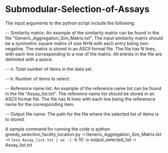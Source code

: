 # Submodular-Selection-of-Assays

The input arguments to the python script include the following:  

-- Similarity matrix:
An example of the similarity matrix can be found in the file "Generic_Aggregation_Sim_Matrix.txt". 
The input similarity matrix should be a symmetric square matrix of size N*N with each entry being non-negative. The matrix is stored in an ASCII format file. The file has N lines, with each line corresponding to a row of the matrix. All entries in the file are delimited with a space. 

-- n: 
Total number of items in the data set. 

-- k:
Number of items to select. 

-- Reference name list:
An example of the reference name list can be found in the file "Assay_list.txt".
The reference name list should be stored in an ASCII format file. The file has N lines with each line being the referenece name for the corresponding item.  

-- Output file name:
The path for the file where the selected list of items is to stored. 

A sample command for running the code is
python greedy_selection_facility_location.py -i Generic_Aggregation_Sim_Matrix.txt -n `less Assay_list.txt | wc -l` -k 10 -o output_selected_list -r Assay_list.txt


